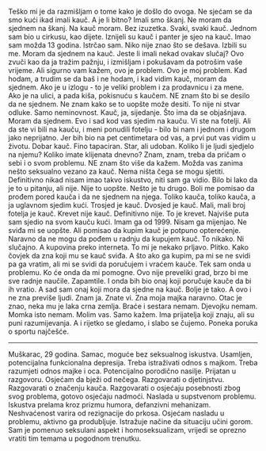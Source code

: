 Teško mi je da razmišljam o tome kako je došlo do ovoga. Ne sjećam se da smo kući ikad imali kauč. A je li bitno? Imali smo škanj. Ne moram da sjednem na škanj. Na kauč moram. Bez izuzetka. Svaki, svaki kauč. Jednom sam bio u cirkusu, kao dijete. Iznijeli su kauč i panter je sjeo na kauč. Imao sam možda 13 godina. Istrčao sam. Niko nije znao što se dešava. Izbili su me. Moram da sjednem na kauč. Jeste li imali nekad ovakav slučaj? Ovo zvuči kao da ja tražim pažnju, i izmišljam i pokušavam da potrošim vaše vrijeme. Ali sigurno vam kažem, ovo je problem. Ovo je moj problem. Kad hodam, a trudim se da baš i ne hodam, i kad vidim kauč, moram da sjednem. Ako je u izlogu - to je veliki problem i za prodavnicu i za mene. Ako je na ulici, a pada kiša, pokisnuću s kaučem. 
NE znam što bi se desilo da ne sjednem. Ne znam kako se to uopšte može desiti. To nije ni stvar odluke. Samo neminovnost. Kauč, ja, sijedanje. Što ima da se objašnjava. Moram da sjednem.
Evo i sad kod vas sjedim na kauču. Vi ste na fotelji. Ali da ste vi bili na kauču, i meni ponudili fotelju - bilo bi nam i jednom i drugom jako neprijatno. Jer bih bio na pet centimetara od vas, a prvi put vas vidim u životu. Dobar kauč. Fino tapaciran. Star, ali udoban. Koliko li je ljudi sjedjelo na njemu? Koliko imate klijenata dnevno? Znam, znam, treba da pričam o sebi i o svom problemu. NE znam što više da kažem. Možda vas zanima nešto seksualno vezano za kauč. Nema ništa čega se mogu sjetiti. Definitivno nikad nisam imao takvo iskustvo, niti sam ga vidio. Bilo bi lako da je to u pitanju, ali nije. Nije to uopšte. Nešto je tu drugo. Boli me pomisao da prođem pored kauča i da ne sjednem na njega. Toliko kauča, toliko kauča, a ja uglavnom sjedim kući.
Trosjed je kauč.
Dvosjed je kauč.
Mali, mali broj fotelja je kauč.
Krevet nije kauč. Definitivno nije. To je krevet.
Najviše puta sam sjedio na svom kauču kući. Imam ga od 1999. Nisam ga mijenjao. Ne sviđa mi se uopšte. Ali pomisao da kupim kauč je potpuno opterećenje. Naravno da ne mogu da pođem u radnju da kupujem kauč. To nikako. Ni slučajno. A kupovina preko interneta. To mi je nekako prljavo. Plitko. Kako čovjek da zna koji mu se kauč sviđa. A što ako ga kupim, pa mi se ne svidi pa ga vratim, ali mi se svidi da poručujem i vraćem kauče. Tek sam onda u problemu. Ko će onda da mi pomogne. Ovo nije preveliki grad, brzo bi me sve radnje naučile. Zapamtile. I onda bih bio onaj koji poručuje kauče da bi ih vratio. A sad sam onaj koji mora da sjedne na kauč. Bolje je tako. A ovo i ne zna previše ljudi. Znam ja. Znate vi. Zna moja majka naravno. Otac je znao, neka mu je laka crna zemlja. Braće i sestara nemam. Djevojku nemam. Momka isto nemam. Molim vas. Samo kažem. Ima prijatelja koji znaju, ali su puni razumijevanja. A i rijetko se gledamo, i slabo se čujemo. Poneka poruka o sportu najčešće.   

-----

Muškarac, 29 godina. Samac, moguće bez seksualnog iskustva. Usamljen, potencijalna funkcionalna depresija. Treba istraživati odnos s majkom. Treba razumjeti odnos majke i oca. Potencijalno porodično nasilje. Prijatan u razgovoru. Osjećam da bježi od nečega. Razgovarati o djetinjstvu. Razgovarati o značenju kauča. Razgovarati o osjećaju posebnosti zbog svog problema, gotovo osjećaju nadmoći. Naslada u supstvenom problemu. Iskustva prelama kroz prizmu humora, defanzivni mehanizam. Neshvaćenost varira od rezignacije do prkosa. Osjećam nasladu u problemu, aktivno ga produbljuje. Istražuje načine da situaciju učini gorom. Sam je pomenuo seksulani aspekt i homoseksualizam, vrijedi se oprezno vratiti tim temama u pogodnom trenutku.
